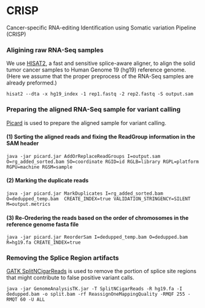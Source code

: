 # CRISP
Cancer-specific RNA-editing Identification using Somatic variation Pipeline (CRISP)


### Aligining raw RNA-Seq samples

We use [HISAT2](https://ccb.jhu.edu/software/hisat2/index.shtml), a fast and sensitive splice-aware aligner, to align the solid tumor cancer samples to Human Genome 19 (hg19) reference genome. (Here we assume that the proper preprocess of the RNA-Seq samples are already preformed.) 

```
hisat2 --dta -x hg19_index -1 rep1.fastq -2 rep2.fastq -S output.sam
```

### Preparing the aligned RNA-Seq sample for variant calling
[Picard](https://broadinstitute.github.io/picard/) is used to prepare the aligned sample for variant calling.

#### (1) Sorting the aligned reads and fixing the ReadGroup information in the SAM header

```
java -jar picard.jar AddOrReplaceReadGroups I=output.sam O=rg_added_sorted.bam SO=coordinate RGID=id RGLB=library RGPL=platform RGPU=machine RGSM=sample
```

#### (2) Marking the duplicate reads

```
java -jar picard.jar MarkDuplicates I=rg_added_sorted.bam O=dedupped_temp.bam  CREATE_INDEX=true VALIDATION_STRINGENCY=SILENT M=output.metrics
```

#### (3) Re-Oredering the reads based on the order of chromosomes in the reference genome fasta file
```
java -jar picard.jar ReorderSam I=dedupped_temp.bam O=dedupped.bam  R=hg19.fa CREATE_INDEX=true
```
### Removing the Splice Region artifacts

[GATK SplitNCigarReads](https://software.broadinstitute.org/gatk/gatkdocs/3.6-0/org_broadinstitute_gatk_tools_walkers_rnaseq_SplitNCigarReads.php) is used to remove the portion of splice site regions that might contribute to false positive variant calls. 

```
java -jar GenomeAnalysisTK.jar -T SplitNCigarReads -R hg19.fa -I dedupped.bam -o split.bam -rf ReassignOneMappingQuality -RMQF 255 -RMQT 60 -U ALL
```
